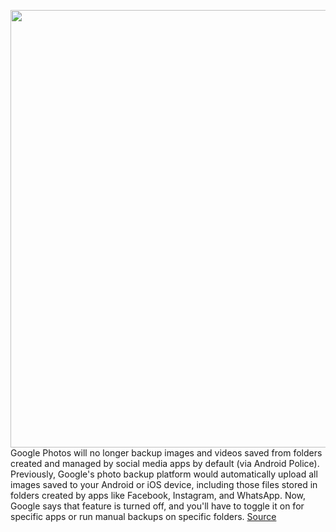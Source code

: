 <img src='https://cdn.vox-cdn.com/thumbor/zJoUDutwh6K78pwUDQ2FhZon_tk=/0x0:2040x1360/1200x800/filters:focal(854x726:1180x1052)/cdn.vox-cdn.com/uploads/chorus_image/image/66997990/vpavic_190501_3400_0154.0.jpg' width='700px' /><br/>
Google Photos will no longer backup images and videos saved from folders created and managed by social media apps by default (via Android Police). Previously, Google's photo backup platform would automatically upload all images saved to your Android or iOS device, including those files stored in folders created by apps like Facebook, Instagram, and WhatsApp. Now, Google says that feature is turned off, and you'll have to toggle it on for specific apps or run manual backups on specific folders.
<a href='https://www.theverge.com/2020/6/29/21307653/google-photos-backup-social-media-apps-saving-space-default'> Source <a/>